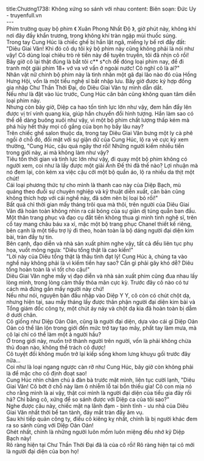 title:Chương1738: Không xứng so sánh với nhau
content:
Biên soạn: Đức Uy - truyenfull.vn<br>---<br>Phim trường quay bộ phim 《 Xuân Phong Nhất Độ 》, giờ phút này, không khí nơi đây đầy khẩn trương, trong không khí tràn ngập mùi thuốc súng.<br>Trong tay Cung Húc là chiếc ghế bị hắn lật ngã, miểng ly bể rơi đầy đất: "Diêu Giai Văn! Khi đó cô dụ tôi ký bộ phim này cũng không phải là nói như vậy! Cô dùng loại chiêu trò rẻ tiền này để tuyên truyền, tôi đã nhịn cô rồi! Bây giờ cô lại thật đúng là bắt tôi c** s*ch để đóng loại phim nay, để đi tranh một giải phim 18+ vớ va vớ vẩn ở ngoài nước! Cô nghĩ cô là ai?"<br>Nhân vật nữ chính bộ phim này là tình nhân một gã đại lão nào đó của Hồng Hưng Hội, vốn là một tiểu nghệ sĩ bất nhập lưu. Bây giờ được ký hợp đồng gia nhập Chư Thần Thời Đại, do Diêu Giai Văn tự mình dẫn dắt.<br>Nếu như là đặt vào lúc trước, Cung Húc căn bản cũng không quan tâm diễn loại phim này.<br>Nhưng còn bây giờ, Diệp ca hao tốn tinh lực lớn như vậy, đem hắn đẩy lên được vị trí vinh quang kia, giúp hắn chuyển đổi hình tượng. Hắn làm sao có thể dễ dàng buông xuôi như vậy, vì một bộ phim chất lượng thấp kém mà phá hủy hết thảy mọi cố gắng của bọn họ bấy lâu nay?<br>Trên chiếc ghế salon thuộc da, trong tay Diêu Giai Văn bưng một ly cà phê ngồi ở chỗ đó, đối mặt với sự giận dữ của Cung Húc, lộ ra vẻ cực kỳ xem thường, "Cung Húc, cậu quá ngây thơ rồi! Những người kiếm nhiều tiền trong giới này, ai mà không làm như vậy?<br>Tiêu tốn thời gian và tinh lực lớn như vậy, đi quay một bộ phim không có người xem, coi như là lấy được một giải Ảnh Đế thì đã thế nào? Lợi nhuận mà nó đem lại, còn kém xa việc cậu cởi một bộ quần áo, lộ ra nhiều da thịt một chút!<br>Cái loại phương thức tự cho mình là thanh cao này của Diệp Bạch, mù quáng theo đuổi sự chuyên nghiệp và kỹ thuật diễn xuất, căn bản cũng không thích hợp với cái nghề này, đã sớm nên bị loại bỏ rồi!"<br>Bất quá chỉ thời gian mấy tháng trôi qua mà thôi, trên người của Diêu Giai Văn đã hoàn toàn không nhìn ra cái bóng của sự giản dị túng quẫn ban đầu.<br>Một thân trang phục và đạo cụ đắt tiền không thua gì minh tinh nghệ sĩ, trên cổ tay mang châu báu xa xỉ, mặc một bộ trang phục Chanel thiết kế riêng, bên cạnh là một tiểu trợ lý đi theo, hoàn toàn là bộ dáng người đại diện kim bài, tràn đầy tự tin.<br>Bên cạnh, đạo diễn và nhà sản xuất phim nghe vậy, tất cả đều liên tục phụ họa, vuốt mông ngựa: "Diêu tổng thật là cao kiến!"<br>"Lời này của Diêu tổng thật là thấu tình đạt lý! Cung Húc à, chúng ta vào nghề này không phải là vì kiếm tiền hay sao? Cần gì phải gây khó dễ? Diêu tổng hoàn toàn là vì tốt cho cậu!"<br>Diêu Giai Văn nghe mấy vị đạo diễn và nhà sản xuất phim cũng đua nhau lấy lòng mình, trong lòng cảm thấy thỏa mãn cực kỳ. Trước đây cô nào có tư cách mà đứng gần mấy người này chứ!<br>Nếu như nói, nguyên bản đầu nhập vào Diệp Y Y, cô còn có chút chột dạ, nhưng hiện tại, sau mấy tháng lấy được thân phận người đại diện kim bài và Tổng giám đốc công ty, một chút áy náy và chột dạ kia đã hoàn toàn bị dẫm ở dưới chân.<br>Cô giống như Diệp Oản Oản, cũng là người đại diện, dựa vào cái gì Diệp Oản Oản có thể lăn lộn trong giới đến mức trở tay tạo mây, phất tay làm mưa, mà cô lại chỉ có thể làm một ả người hầu?<br>Ở trong giới này, muốn trở thành người trên người, vốn là phải không chừa thủ đoạn nào, không thể trách cô được!<br>Cô tuyệt đối không muốn trở lại kiếp sống khom lưng khuỵu gối trước đây nữa…<br>Coi như là loại ngang ngược càn rỡ như Cung Húc, bây giờ còn không phải là để mặc cho cô định đoạt sao!<br>Cung Húc nhìn chăm chú ả đàn bà trước mặt mình, liên tục cười lạnh, "Diêu Giai Văn! Cô bớt ở chỗ này làm ô nhiễm lỗ tai bổn thiếu gia! Cô con mịa nó cho rằng mình là ai vậy, thật coi mình là người đại diện của tiểu gia đây rồi hả? Chỉ bằng cô, xứng để so sánh được với Diệp ca của tôi sao?"<br>Nghe được câu này, chiếc mặt nạ lãnh đạm - bình tĩnh - ưu nhã của Diêu Giai Văn nhất thời bể tan tành, đáy mắt tràn đầy âm vụ.<br>Sau khi tiếp quản công ty, điều cô kiêng kỵ nhất, chính là bị người khác đem ra so sánh cùng với Diệp Oản Oản!<br>Ghét nhất, chính là những người luôn mồm luôn miệng đều nhớ kỹ Diệp Bạch này!<br>Rõ ràng hiện tại Chư Thần Thời Đại đã là của cô rồi! Rõ ràng hiện tại cô mới là người đại diện của bọn họ!